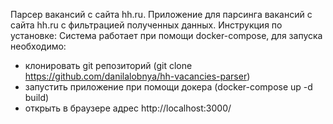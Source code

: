 Парсер вакансий с сайта hh.ru.
Приложение для парсинга вакансий с сайта hh.ru с фильтрацией полученных данных.
Инструкция по установке:
Система работает при помощи docker-compose, для запуска необходимо:
- клонировать git репозиторий (git clone https://github.com/danilalobnya/hh-vacancies-parser)
- запустить приложение при помощи докера (docker-compose up -d build)
- открыть в браузере адрес http://localhost:3000/